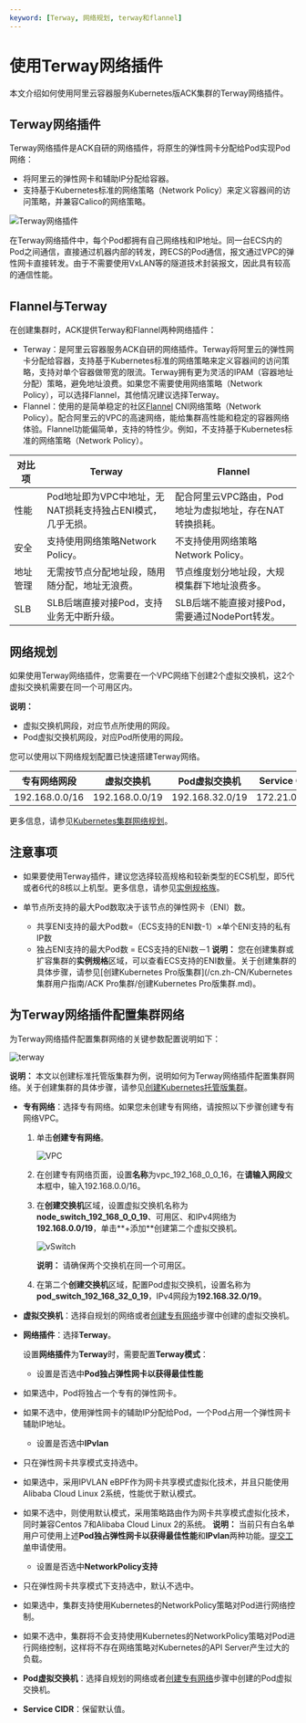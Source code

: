 ```yaml
---
keyword: [Terway, 网络规划, terway和flannel]
---
```


# 使用Terway网络插件

本文介绍如何使用阿里云容器服务Kubernetes版ACK集群的Terway网络插件。

## Terway网络插件

Terway网络插件是ACK自研的网络插件，将原生的弹性网卡分配给Pod实现Pod网络：

-   将阿里云的弹性网卡和辅助IP分配给容器。
-   支持基于Kubernetes标准的网络策略（Network Policy）来定义容器间的访问策略，并兼容Calico的网络策略。

![Terway网络插件](https://static-aliyun-doc.oss-accelerate.aliyuncs.com/assets/img/zh-CN/4385659951/p32414.png)

在Terway网络插件中，每个Pod都拥有自己网络栈和IP地址。同一台ECS内的Pod之间通信，直接通过机器内部的转发，跨ECS的Pod通信，报文通过VPC的弹性网卡直接转发。由于不需要使用VxLAN等的隧道技术封装报文，因此具有较高的通信性能。

## Flannel与Terway

在创建集群时，ACK提供Terway和Flannel两种网络插件：

-   Terway：是阿里云容器服务ACK自研的网络插件。Terway将阿里云的弹性网卡分配给容器，支持基于Kubernetes标准的网络策略来定义容器间的访问策略，支持对单个容器做带宽的限流。Terway拥有更为灵活的IPAM（容器地址分配）策略，避免地址浪费。如果您不需要使用网络策略（Network Policy），可以选择Flannel，其他情况建议选择Terway。
-   Flannel：使用的是简单稳定的社区[Flannel](https://github.com/coreos/flannel) CNI网络策略（Network Policy）。配合阿里云的VPC的高速网络，能给集群高性能和稳定的容器网络体验。Flannel功能偏简单，支持的特性少。例如，不支持基于Kubernetes标准的网络策略（Network Policy）。

|对比项|Terway|Flannel|
|---|------|-------|
|性能|Pod地址即为VPC中地址，无NAT损耗支持独占ENI模式，几乎无损。|配合阿里云VPC路由，Pod地址为虚拟地址，存在NAT转换损耗。|
|安全|支持使用网络策略Network Policy。|不支持使用网络策略Network Policy。|
|地址管理|无需按节点分配地址段，随用随分配，地址无浪费。|节点维度划分地址段，大规模集群下地址浪费多。|
|SLB|SLB后端直接对接Pod，支持业务无中断升级。|SLB后端不能直接对接Pod，需要通过NodePort转发。|

## 网络规划

如果使用Terway网络插件，您需要在一个VPC网络下创建2个虚拟交换机，这2个虚拟交换机需要在同一个可用区内。

**说明：**

-   虚拟交换机网段，对应节点所使用的网段。
-   Pod虚拟交换机网段，对应Pod所使用的网段。

您可以使用以下网络规划配置已快速搭建Terway网络。

|专有网络网段|虚拟交换机|Pod虚拟交换机|Service CIDR|
|------|-----|--------|------------|
|192.168.0.0/16|192.168.0.0/19|192.168.32.0/19|172.21.0.0/20|

更多信息，请参见[Kubernetes集群网络规划](/cn.zh-CN/Kubernetes集群用户指南/网络管理/Kubernetes集群网络规划.md)。

## 注意事项

-   如果要使用Terway插件，建议您选择较高规格和较新类型的ECS机型，即5代或者6代的8核以上机型。更多信息，请参见[实例规格族](/cn.zh-CN/实例/实例规格族.md)。
-   单节点所支持的最大Pod数取决于该节点的弹性网卡（ENI）数。

    -   共享ENI支持的最大Pod数=（ECS支持的ENI数-1）×单个ENI支持的私有IP数
    -   独占ENI支持的最大Pod数 = ECS支持的ENI数－1
    **说明：** 您在创建集群或扩容集群的**实例规格**区域，可以查看ECS支持的ENI数量。关于创建集群的具体步骤，请参见[创建Kubernetes Pro版集群](/cn.zh-CN/Kubernetes集群用户指南/ACK Pro集群/创建Kubernetes Pro版集群.md)。


## 为Terway网络插件配置集群网络

为Terway网络插件配置集群网络的关键参数配置说明如下：

![terway](https://static-aliyun-doc.oss-accelerate.aliyuncs.com/assets/img/zh-CN/0533730161/p212509.png)

**说明：** 本文以创建标准托管版集群为例，说明如何为Terway网络插件配置集群网络。关于创建集群的具体步骤，请参见[创建Kubernetes托管版集群](/cn.zh-CN/Kubernetes集群用户指南/集群管理/创建集群/创建Kubernetes托管版集群.md)。

-   **专有网络**：选择专有网络。如果您未创建专有网络，请按照以下步骤创建专有网络VPC。
    1.  单击**创建专有网络**。

        ![VPC](https://static-aliyun-doc.oss-accelerate.aliyuncs.com/assets/img/zh-CN/0840730161/p212505.png)

    2.  在创建专有网络页面，设置**名称**为vpc\_192\_168\_0\_0\_16，在**请输入网段**文本框中，输入192.168.0.0/16。
    3.  在**创建交换机**区域，设置虚拟交换机名称为**node\_switch\_192\_168\_0\_0\_19**、可用区、和IPv4网络为**192.168.0.0/19**，单击**+添加**创建第二个虚拟交换机。

        ![vSwitch](https://static-aliyun-doc.oss-accelerate.aliyuncs.com/assets/img/zh-CN/0032730161/p212508.png)

        **说明：** 请确保两个交换机在同一个可用区。

    4.  在第二个**创建交换机**区域，配置Pod虚拟交换机，设置名称为**pod\_switch\_192\_168\_32\_0\_19**，IPv4网段为**192.168.32.0/19**。
-   **虚拟交换机**：选择自规划的网络或者[创建专有网络](#li_fm5_d5a_ujk)步骤中创建的虚拟交换机。
-   **网络插件**：选择**Terway**。

    设置**网络插件**为**Terway**时，需要配置**Terway模式**：

    -   设置是否选中**Pod独占弹性网卡以获得最佳性能**

-   如果选中，Pod将独占一个专有的弹性网卡。
-   如果不选中，使用弹性网卡的辅助IP分配给Pod，一个Pod占用一个弹性网卡辅助IP地址。
    -   设置是否选中**IPvlan**

-   只在弹性网卡共享模式支持选中。
-   如果选中，采用IPVLAN eBPF作为网卡共享模式虚拟化技术，并且只能使用Alibaba Cloud Linux 2系统，性能优于默认模式。
-   如果不选中，则使用默认模式，采用策略路由作为网卡共享模式虚拟化技术，同时兼容Centos 7和Alibaba Cloud Linux 2的系统。
**说明：** 当前只有白名单用户可使用上述**Pod独占弹性网卡以获得最佳性能**和**IPvlan**两种功能。[提交工单](https://selfservice.console.aliyun.com/ticket/createIndex)申请使用。

    -   设置是否选中**NetworkPolicy支持**

-   只在弹性网卡共享模式下支持选中，默认不选中。
-   如果选中，集群支持使用Kubernetes的NetworkPolicy策略对Pod进行网络控制。
-   如果不选中，集群将不会支持使用Kubernetes的NetworkPolicy策略对Pod进行网络控制，这样将不存在网络策略对Kubernetes的API Server产生过大的负载。
-   **Pod虚拟交换机**：选择自规划的网络或者[创建专有网络](#li_fm5_d5a_ujk)步骤中创建的Pod虚拟交换机。
-   **Service CIDR**：保留默认值。

